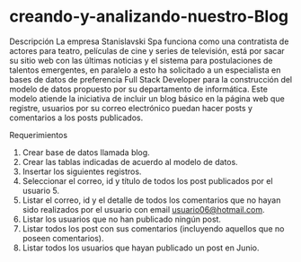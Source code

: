 # creando-y-analizando-nuestro-Blog

Descripción
La empresa Stanislavski Spa funciona como una contratista de actores para teatro,
películas de cine y series de televisión, está por sacar su sitio web con las últimas noticias y
el sistema para postulaciones de talentos emergentes, en paralelo a esto ha solicitado a un
especialista en bases de datos de preferencia Full Stack Developer para la construcción del
modelo de datos propuesto por su departamento de informática. Este modelo atiende la
iniciativa de incluir un blog básico en la página web que registre, usuarios por su correo
electrónico puedan hacer posts y comentarios a los posts publicados.

Requerimientos
1. Crear base de datos llamada blog.
2. Crear las tablas indicadas de acuerdo al modelo de datos.
3. Insertar los siguientes registros.
4. Seleccionar el correo, id y título de todos los post publicados por el usuario 5.
5. Listar el correo, id y el detalle de todos los comentarios que no hayan sido realizados
por el usuario con email usuario06@hotmail.com.
6. Listar los usuarios que no han publicado ningún post.
7. Listar todos los post con sus comentarios (incluyendo aquellos que no poseen
comentarios).
8. Listar todos los usuarios que hayan publicado un post en Junio.
